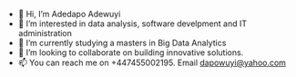 - 👋 Hi, I’m Adedapo Adewuyi
- 👀 I’m interested in data analysis, software develpment and IT administration
- 🌱 I’m currently studying a masters in Big Data Analytics
- 💞️ I’m looking to collaborate on building innovative solutions.
- 📫 You can reach me on +447455002195. Email dapowuyi@yahoo.com

<!---
dapowuyi/dapowuyi is a ✨ special ✨ repository because its `README.md` (this file) appears on your GitHub profile.
You can click the Preview link to take a look at your changes.
--->


